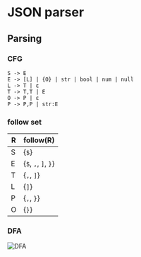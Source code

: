 # JSON parser

## Parsing

### CFG

```
S -> E
E -> [L] | {O} | str | bool | num | null
L -> T | ε
T -> T,T | E
O -> P | ε
P -> P,P | str:E
```

### follow set

| R | follow(R) |
| -- | -- |
| S | {`$`} |
| E | {`$`, `,`, `]`, `}`} |
| T | {`,`, `]`} |
| L | {`]`} |
| P | {`,`, `}`} |
| O | {`}`} |

### DFA

![DFA](http://on-img.com/chart_image/5b41cb57e4b00c2f18c2d0b8.png)

